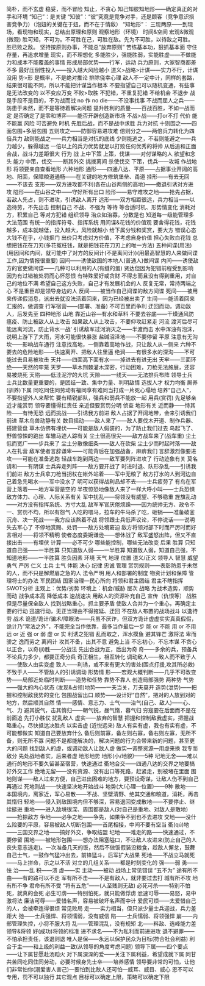 简朴，而不玄虚
稳妥，而不冒险
	知止，不贪心
	知己知彼知地形——确定真正的对手和环境
		“知己”：是关键
		“知彼”：“彼”究竟是竞争对手，还是顾客（竞争意识损害竞争力）（泡妞的关键在于妞，而不在于情敌）
		“知地形”：
			三现两原——到现场，看现物和现实，总结出原理和原则
			观察地形（环境）
				时间&空间
				宏观&微观(微观)
	胜可知，不可为。不可胜在己，可胜在敌。先为不可胜，以待敌之可胜。胜已败之敌。
	坚持按原则办事，不能总“放弃原则”
	苦练基本功，狠抓基本面
	守住存量，再追求增量
现实，而不理想化
	多能胜少，强能胜弱，实能胜虚——不做能力和成本不能覆盖的事情
		形成局部优势——行军，运动
		兵力原则，大家智商都差不多
		最好压倒性投入——投入越大风险越小
	道义>战略>计谋——实力不行，计谋没用
	势>形
是概率，不是绝对推论
	排除侥幸心理
	敌人不一定中计，同样的套路，结果很可能不同，所以不能把计谋当作根本
	不要指望自己可以随机变通，有些事是无法改变的
	以不变应万变
不败>取胜
	不犯错，不重复犯错
	不给机会
	不退步
战是手段不是目的，不为战而战
	no 作 no die——不没事找事
	不战而屈人之兵——防患于未然，而不是等待着解决问题
	提升胜利的质量——百战百胜，不如一战而定
	是否确定了是零和博弈——能否开辟创造新市场
不战>战——打or不打
	代价
		能不能赢
		风险
	可否避免
	时机
		先胜后战，而不是战中求胜
	兵力对抗
		十则围之——四面包围+多层包围
		五则攻之——防御容易进攻难
		倍则分之——两倍兵力转化为四倍兵力
		敌则能战之——兵力相当是对抗的底线
		少则能逃之，不若则能避之——兵力越少，躲得越远
		一倍以上的兵力优势就足以打败任何优秀的将帅
		从后追和正面合战，战斗力差距很大
行为
	战
		上中下策
			上策，伐谋——对付谋略的人
				欲望和念头
				能力
			中策，伐交——断其外交
				挑拨离间
				杀使伐交
			下策，伐兵——攻城
		作战地形
			将领要亲自查看地形
			六种地形
				通形——四通八达、平原——占据事业开阔的高地、阳面，保障粮道通畅——在关键的地方修筑堡垒、甬道
				挂形——有去无回——不该去
				支形——双方进攻都不利(各在山谷两侧的高地)——撤退引诱对方进攻
				隘形——在山谷之中——守好所有出口
				险形——易守难攻之地——抢先占据，若敌人先占，则不进攻，引诱敌人离开
				远形——双方相距很远，兵力相当——以逸待劳，不先出击
	控制自己
		不战、不强为
		等待
			等合适时机、形势情变化
			消耗对方，积累自己
			等对方犯错
	组织领导
		治众如治寡，分数是也
			知道每一级能管理多大法范围
		有统一的指挥符号、指挥系统
	用间谍&花钱的价值观
		要舍得花钱，花钱越多，成本就越低，投入越大，风险就越小
		给下属分钱和奖赏，要大方
		错误心态
			大钱不在乎，小钱抠门
			出价只考虑对方价值，不考虑自身价值
			担心失败白花钱
			总想把钱花在刀刃(多花冤枉钱，就是把钱花在刀刃上的唯一方法)
		五种间谍(用法)(用因间和内间，就可能中了对方的反间计(不是离间计))(用最高智慧的人来做间谍工作,因为情报很重要)
			因间——诱使敌国的本地人(普通人)做间谍
			内间——诱使敌方的官吏做间谍——几种可以利用的人(有缝的蛋)
				贤达但因为犯错前程受到影响
				因为有过错被处罚而心怀怨恨
				有特殊爱好或贪财
				不得志而且没有得到重用，对自己的地位不满
				希望自己这方失败，自己才有发展机会的人
				反复无常，常持两端之心
				不是重臣却是领导身边的人
			反间——被当作自己间谍的敌方间谍
			死间——被用来传递假消息，派出去就没法活着回来，因为已经被出卖了
			生间——能活着回来汇报的，做调查
	行军宿营——(部署、准备)
		不可百里而争利
		迂回而动，调动敌人，后发先至
		四种地形
			山地
				靠近山谷—有水和草料
				不要去谷底——干燥通风防瘟疫、防止被敌人从上攻击
				如果敌人从上攻击，不要仰攻赶紧走
			河流
				渡河后尽可能远离河流，防止背水一战‘
				引诱敌军过河消灭之——半渡而击
				水中浑浊有泡沫，说明上游下了大雨，河水可能很快暴涨
			盐碱沼泽地——不要停留
			平原
				注意有无沟坎——影响战车通行
				注意找高地，一侧靠着高地作战，只让敌人从一侧来
		六种不要去的危险地形——快速离开、把敌人往里逼
			绝涧——有很多水的深沟——不可能过去且易被攻击
			天井——四面高下面有水——掉进去有进无出
			天牢——三面环绝——天然的牢笼
			天罗——草木荆棘灌木深密，行动困难，刀枪无法施展，还容易被烧死
			天陷——低洼泥泞的大坑
			天隙——一线天——无法排兵布阵
	领导士兵
		士兵比数量更重要的，是团结一致、集中力量、判明敌情
		选拔人才
			权力均衡
			厮养(驯养)下属
				同吃同住同劳动有福同享有难同当打成一片死心塌地
				培养“自己人”，不要指望外人来帮忙
			要有精锐部队，强兵和弱兵不能放一起
		用兵(赏罚)
			先足够亲近才能赏罚
			领导要懂得扛责任
			亲近但要赏罚分明
	侦查
		地形有关
			近而静——恃其险——有恃无恐
			远而挑战——引诱我方前进
			敌人占据了开阔地带，会来引诱我们前进
		草木鸟兽动静有关
			数目摇动——敌人来了——敌人要伐木开道、制作兵器、搭建营盘
			草木仿佛有埋伏——可能是敌人假装的，为了防止我们过去
			鸟起飞了、野兽惊悚的跑出
		车辙马迹人踪有关
			尘土很高很尖——敌方战车来了(战车重)
			尘土低而宽广——步兵来了
			尘土分散像细条——敌人在砍柴
			尘土少而时起时落——敌人在扎营
			敌军使者言辞谦卑——可能背后在加强战备，麻痹我们
			言辞激烈像要进攻——可能在准备逃跑
			轻战车跑到两边——敌军要列阵进攻了
		行动迹象有关
			莫名请和——有阴谋
			士兵奔走列阵——敌方要开战了
			时进时退、队形杂乱——引诱我们前进
			敌方士兵拿刀枪当拐杖在帐外站着——军中无粮了
			敌方打水的人到河边自己着急先喝水——军中没水了
			明可以获得战利品却不去——士兵疲劳了
			有鸟在军营上落着——地方军营是空的
			半夜惊恐地像敌人来了一样大呼小叫——士兵恐惧
		敌方体力、心理、人际关系有关
			军中扰乱——将领没有威望、不够稳重
			旌旗乱动——对方没有指挥系统、方寸大乱
			敌军军官厌倦烦躁——因为统帅无方、政令不一、赏罚不均，所以有怨气
			人吃的喂马，拉车的牛马杀了吃，砸锅——准备破釜沉舟、决一死战——我方应该熬着不战
			将领跟士兵低声议论，不停说话——说明失去军心了
			不停地赏赐、处罚——敌方处境窘迫
			敌方将领对部下时而严厉时而好言相对——将领不精明
			使者态度委婉谦逊——想休战了
			敌军盛怒出阵，但又不直接出击——有埋伏
	计算——必不可少
		哪些能控制，哪些无法改变
		后果
		胜算
			只知道自己强——一半胜算
			只知道敌人弱——一半胜算
			知道敌人弱，知道自己强，不知道地形——一半胜算
		胜负因素
			环境
				天气
				地理
				位置
			道义/正义
			领导人
				智慧
				威望
				勇气
				严厉
				仁义
			士兵
				士气
				体能
				决心
				纪律
				忠诚
			管理
				赏罚规则——表彰防患于未然的人，而不只是解燃眉之急的人
				法令严明
				用人和部署的制度
				物资计划和保障
				管理将士的办法
			军民团结
				国家治理—民心所向
				将领和君主团结
					君主不瞎指挥
		SWOT分析
			主观上：优势/劣势
			环境上：机会/威胁
层次
	战略
		为战术造势，顺势而动
		战争成本高
			降低成本
			速战速决
		用敌人的资源补充自己
		宣传（仇恨等）
		战胜但是尽量保全敌人
		找到战略重心，抓主要矛盾
		使敌人合并为一个重心，再确定主要的行动
		迅速行动，无正当理由不得拖延、迂回
		不在敌人布置的战场战斗
		以逸待劳
	战术
		诡道/诡计/骗术/障眼法——兵虽不厌诈，但双方诡计虚虚实实真真假假，诡计乃“常法之外”，不能完全当作依靠，最多当作最后一步
			能 or 不能
			用 or 不用
			远 or 近
			强 or 弱
			虚 or 实
			利诱之犯错
			乱而取之，浑水摸鱼
			避其锋芒
			激将法
			卑而骄之
			逸而劳之
			离间计
			攻其不备，出其不意
		避免上当
			不忘初心，不忘本谋
			不贪心
		以正合，以奇(ji)胜——分战法
			先出合战为正，后出为奇
			奇——多余的兵，预备兵
			不论兵力多少，都要正奇分兵
			奇正相生，相互转化
		调动敌人——致人而不致于人——使敌人由实变虚
			致人——利诱，或不来有更大的害处(围点打援,攻其所必救)
			不致于人——不管敌人的引诱调动
形势情
	形——宏观大概判断——几乎不可改变
	势——局部近处临时判断——造势和任势
		靠势不靠人
		创造局部强势
		两种势
			气势——强大的内心状态
			(发现&占领)地势——一夫当关，万夫莫开
		造势(泄势)——把握和控制敌我势的变化
			包围战留出口
		顺势——设计好“自然”，把对的人放到对的地方，然后顺其自然
	情——感情、意志力、士气——治气(自己、敌人)——心、气、力
		避其锐气，击其惰归——朝气锐，昼气惰，暮气归
		穷寇要在后面而不是在前面追
		先打小胜仗
		扰乱敌人
虚实——放弃的智慧
	把握和控制敌我虚实，把握战略重心，尽快抵达决胜点
	以实击虚
	(近悦远来)
	敌人有实有虚，我也有实有虚，不可能都做实
		知道自己要放弃什么
		备后则前寡，备左则右寡，备右则左寡，无所不备，则无所不寡
		问题不是都能解决的，解决问题的行为会带来新的问题，甚至更大的问题
	找到敌人的虚，或调动敌人让敌人虚
	做实—调整资源—用虚来换
	我专而敌分
	先处战地者实，后来者虚
地形地势
	地形(小/地貌)——5种
		圮地无舍——难以通行的地形不要久留甚至宿营，快速通过
		衢地合交——四通八达的交界之地要搞好外交工作
		绝地无留——没有资源、没有出口等死路，赶紧走，别被堵在里面
		围地则谋——敌人过来方便，自己进出困难的地方，要预设奇谋，让敌人伤不到自己再通过
		死地则战——快速坚决地开始战斗
	地势(大/心理—位置)——9种
		散地——本国境内，离家近，军心易散——不战、坚壁清野、绝其交通和粮道，消耗，再击其惰归
		轻地——侵入到敌国境内但不够深，容易退回变成散地——不要停止、继续挺进
		重地——进入敌境很深、周围都是敌人(对自己是重地、对敌人是散地)——抢掠敌方
		争地——必争之地——争先，如果争不到也不去进攻
		交地——没什么险要的平原，容易被敌人切断包围——首尾相接，中间不要有空当
		衢(qú)地——三国交界之地——搞好外交，争取结盟
		圮地——难走的路——快速通过，不要停留
		围地——被地形包围——想办法阻塞隘口，不让敌人攻进来(防止自己的人丧失意志逃走)。一次准备几天的饭，然后不做饭假装没粮食，趁敌人懈怠，鼓舞自己士气，一鼓作气猛冲出去，前锋猛斗，后军扩大战果
		死地——不战立马就死——马上拼命，示之以不活
对立的几组关系——都是时刻变化的
	强——弱
	勇——怯
	治——乱
	积——溃
	虚——实
	主动——被动
战场上常见错误
	“五不为”
		途有所不由——有的路可以不走
		军有所不击——不是有敌人，就非要过去打
		城有所不攻
		地有所不争
		君命有所不受
	“将有五危”——(人至贱则无敌)
		必死可杀——特别不怕死，就真的会死
		必生可虏——特别怕死，就只能做俘虏
		忿速可辱——易怒，易中激将法
		廉洁可辱——爱惜名声，容易被破坏名声而中计
		爱民可烦——太爱惜自己的人，会被牵连得很烦
	常见败局
		走——实力相当，但只派少量士兵迎战，兵力差距大
		弛——士兵强悍、将领懦弱，没有威信
		陷——士兵懦弱、将领强悍
		崩——内部管理失控，小将不服大将
		乱——管理混乱，没有规矩
		北——料敌、选峰能力差
领导&将领
	好(成功)将领的标准
		进不求名——不为私利而前进进攻
		退不避罪——不怕承担责任，该退则退
		唯人是保——永远以保护民众为目标(符合社会利益)
		利合于主——和上级的利益一致(从领导的角度考虑问题)
	领导下属——四个要点——让下属甘愿赴汤蹈火
		对下属深深的爱——关注下属利益，希望成就下属
		同甘共苦同吃同住同劳动，必要时候身先士卒——培养感情
		领导要非常的可怕，让他们非常怕你(溺爱害人害己)—要怕到比敌人还可怕—威耳、威目、威心
		恩不可以专用，罚不可以独行
其它观点
	目标可以确定上限，策略可以确定下限